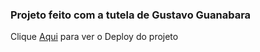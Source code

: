 ### Projeto feito com a tutela de Gustavo Guanabara

Clique <a href="https://b0nates.github.io/Primeiro-projeto-HTML5-CSS3" target="_blank">Aqui</a> para ver o Deploy do projeto

